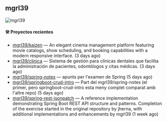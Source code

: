 ## mgrl39 
<p align="left"> <img src="https://komarev.com/ghpvc/?username=mgrbl&label=Profile%20views&color=0e75b6&style=flat" alt="mgrl39" /> </p>












#### 🛠 Proyectos recientes

- [mgrl39/kaizen](https://github.com/mgrl39/kaizen) — An elegant cinema management platform featuring movie catalogs, show scheduling, and booking capabilities with a modern responsive interface. (3 days ago)
- [mgrl39/clinica](https://github.com/mgrl39/clinica) — Sistema de gestión para clínicas dentales que facilita la administración de pacientes, odontólogos y citas médicas. (3 days ago)
- [mgrl39/spring-notes](https://github.com/mgrl39/spring-notes) — apunts per l&#39;examen de Spring (5 days ago)
- [mgrl39/springboot-crud-intro](https://github.com/mgrl39/springboot-crud-intro) — Part del mgrl39/spring-notes (el primer, pero springboot-crud-intro esta meny complet comparat amb l&#39;altre repo) (5 days ago)
- [mgrl39/spring-rest-jsonpatch](https://github.com/mgrl39/spring-rest-jsonpatch) — A reference implementation demonstrating Spring Boot REST API structure and patterns. Completion of the exercise started in the original repository by jherna, with additional implementations and enhancements by mgrl39 (1 week ago)




